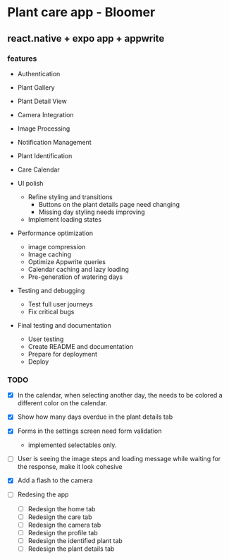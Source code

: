 # Plant care app - Bloomer

## react.native  + expo app + appwrite

### features

- Authentication
- Plant Gallery
- Plant Detail View
- Camera Integration
- Image Processing
- Notification Management
- Plant Identification
- Care Calendar

- UI polish
  - Refine styling and transitions
    - Buttons on the plant details page need changing
    - Missing day styling needs improving
  - Implement loading states
- Performance optimization
  - image compression
  - Image caching
  - Optimize Appwrite queries
  - Calendar caching and lazy loading
  - Pre-generation of watering days
- Testing and debugging
  - Test full user journeys
  - Fix critical bugs
- Final testing and documentation
  - User testing
  - Create README and documentation
  - Prepare for deployment
  - Deploy

### TODO

- [x] In the calendar, when selecting another day, the needs to be colored a different color on the calendar.
- [x] Show how many days overdue in the plant details tab
- [x] Forms in the settings screen need form validation
  - implemented selectables only.
- [ ] User is seeing the image steps and loading message while waiting for the response, make it look cohesive
- [x] Add a flash to the camera

- [ ] Redesing the app
  - [ ] Redesign the home tab
  - [ ] Redesign the care tab
  - [ ] Redesign the camera tab
  - [ ] Redesign the profile tab
  - [ ] Redesign the identified plant tab
  - [ ] Redesign the plant details tab
